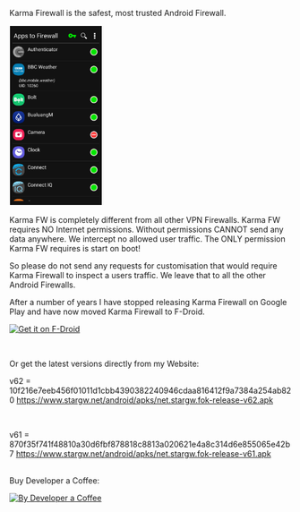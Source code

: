 Karma Firewall is the safest, most trusted Android Firewall. 


<img src="https://github.com/StarGW-net/karma-firewall/blob/main/metadata/en-US/images/phoneScreenshots/1.png?raw=true"
     style="border: 1px solid #ffffff"
     alt="Karma Firewall"
     height="320">

Karma FW is completely different from all other VPN Firewalls. Karma FW requires NO Internet permissions. Without permissions CANNOT send any data anywhere. We intercept no allowed user traffic. The ONLY permission Karma FW requires is start on boot!

So please do not send any requests for customisation that would require Karma Firewall to inspect a users traffic. We leave that to all the other Android Firewalls.

After a number of years I have stopped releasing Karma Firewall on Google Play and have now moved Karma Firewall to F-Droid.

[<img src="https://fdroid.gitlab.io/artwork/badge/get-it-on.png"
     alt="Get it on F-Droid"
     height="80">](https://f-droid.org/packages/net.stargw.fok/)

<br>

Or get the latest versions directly from my Website:

v62 = 10f216e7eeb456f01011d1cbb4390382240946cdaa816412f9a7384a254ab820
https://www.stargw.net/android/apks/net.stargw.fok-release-v62.apk

<br>

v61 = 870f35f741f48810a30d6fbf878818c8813a020621e4a8c314d6e855065e42b7 https://www.stargw.net/android/apks/net.stargw.fok-release-v61.apk
    
<br>
Buy Developer a Coffee:
<br>

[<img src="https://www.stargw.net/android/karma/images/coffee-buy2.png"
     alt="By Developer a Coffee"
     height="120">](https://www.stargw.net/android/donate.html)
     
